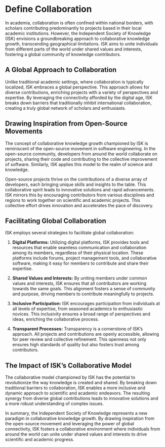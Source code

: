 # Define Collaboration

In academia, collaboration is often confined within national borders, with scholars contributing predominantly to projects based in their local academic institutions. However, the Independent Society of Knowledge (ISK) envisions a groundbreaking approach to collaborative knowledge growth, transcending geographical limitations. ISK aims to unite individuals from different parts of the world under shared values and interests, fostering a global community of knowledge contributors.

## A Global Approach to Collaboration

Unlike traditional academic settings, where collaboration is typically localized, ISK embraces a global perspective. This approach allows for diverse contributions, enriching projects with a variety of perspectives and expertise. By leveraging the connectivity afforded by the digital age, ISK breaks down barriers that traditionally inhibit international collaboration, creating a truly global network of scholars and enthusiasts.

## Drawing Inspiration from Open-Source Movements

The concept of collaborative knowledge growth championed by ISK is reminiscent of the open-source movement in software engineering. In the open-source community, developers from around the world collaborate on projects, sharing their code and contributing to the collective improvement of software. Similarly, ISK applies this model to the realm of science and knowledge.

Open-source projects thrive on the contributions of a diverse array of developers, each bringing unique skills and insights to the table. This collaborative spirit leads to innovative solutions and rapid advancements. ISK mirrors this by encouraging contributors from various disciplines and regions to work together on scientific and academic projects. This collective effort drives innovation and accelerates the pace of discovery.

## Facilitating Global Collaboration

ISK employs several strategies to facilitate global collaboration:

1. **Digital Platforms:** Utilizing digital platforms, ISK provides tools and resources that enable seamless communication and collaboration among its members, regardless of their physical location. These platforms include forums, project management tools, and collaborative software, making it easy for members to contribute and share their expertise.

2. **Shared Values and Interests:** By uniting members under common values and interests, ISK ensures that all contributors are working towards the same goals. This alignment fosters a sense of community and purpose, driving members to contribute meaningfully to projects.

3. **Inclusive Participation:** ISK encourages participation from individuals at all levels of expertise, from seasoned academics to enthusiastic novices. This inclusivity ensures a broad range of perspectives and ideas, enriching the collaborative process.

4. **Transparent Processes:** Transparency is a cornerstone of ISK’s approach. All projects and contributions are openly accessible, allowing for peer review and collective refinement. This openness not only ensures high standards of quality but also fosters trust among contributors.

## The Impact of ISK’s Collaborative Model

The collaborative model championed by ISK has the potential to revolutionize the way knowledge is created and shared. By breaking down traditional barriers to collaboration, ISK enables a more inclusive and dynamic approach to scientific and academic endeavors. The resulting synergy from diverse global contributions leads to innovative solutions and a more robust understanding of complex issues.

In summary, the Independent Society of Knowledge represents a new paradigm in collaborative knowledge growth. By drawing inspiration from the open-source movement and leveraging the power of global connectivity, ISK fosters a collaborative environment where individuals from around the world can unite under shared values and interests to drive scientific and academic progress.
